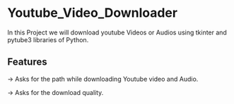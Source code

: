 # Youtube_Video_Downloader

In this Project we will download youtube Videos or Audios using tkinter and pytube3 libraries of Python.

## Features

-> Asks for the path while downloading Youtube video and Audio.

-> Asks for the download quality.
